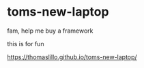 # toms-new-laptop
fam, help me buy a framework

this is for fun

https://thomaslillo.github.io/toms-new-laptop/
